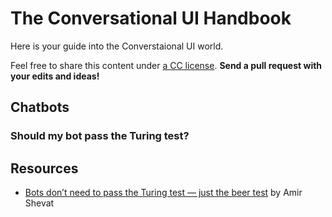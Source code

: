# The Conversational UI Handbook

Here is your guide into the Converstaional UI world.

Feel free to share this content under [a CC license](https://creativecommons.org/licenses/by-sa/4.0/ "CC-BY-SA").
**Send a pull request with your edits and ideas!**

## Chatbots

### Should my bot pass the Turing test?

## Resources

* [Bots don’t need to pass the Turing test — just the beer test](http://venturebeat.com/2016/05/02/bots-dont-need-to-pass-the-turing-test-just-the-beer-test/) by Amir Shevat



